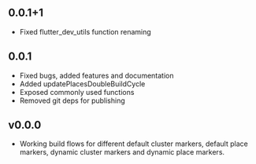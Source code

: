 ## 0.0.1+1

* Fixed flutter_dev_utils function renaming

## 0.0.1

* Fixed bugs, added features and documentation
* Added updatePlacesDoubleBuildCycle
* Exposed commonly used functions
* Removed git deps for publishing

## v0.0.0

* Working build flows for different default cluster markers, default place markers, dynamic cluster markers and dynamic place markers.